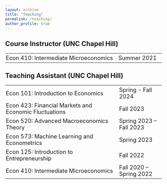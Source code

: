 ```yaml
---
layout: archive
title: "Teaching"
permalink: /teaching/
author_profile: true
---
```

## Course Instructor (UNC Chapel Hill)

<table style="border-collapse: collapse; width: 100%; border: none; font-size: 18px;">
  <tr>
    <td style="padding: 4px 2px; border: none; width: 400px;">Econ 410: Intermediate Microeconomics</td>
    <td style="padding: 4px 2px; text-align: left; border: none; width: 150px;">Summer 2021</td>
  </tr>
</table>

## Teaching Assistant (UNC Chapel Hill)

<table style="border-collapse: collapse; width: 100%; border: none; font-size: 18px;">
  <tr>
    <td style="padding: 4px 2px; border: none; width: 400px;">Econ 101: Introduction to Economics</td>
    <td style="padding: 4px 2px; text-align: left; border: none; width: 150px;">Spring - Fall 2024</td>
  </tr>
  <tr>
    <td style="padding: 4px 2px; border: none; width: 400px;">Econ 423: Financial Markets and Economic Fluctuations</td>
    <td style="padding: 4px 2px; text-align: left; border: none; width: 150px;">Fall 2023</td>
  </tr>
  <tr>
    <td style="padding: 4px 2px; border: none; width: 400px;">Econ 520: Advanced Macroeconomics Theory</td>
    <td style="padding: 4px 2px; text-align: left; border: none; width: 150px;">Spring 2023 – Fall 2023</td>
  </tr>
  <tr>
    <td style="padding: 4px 2px; border: none; width: 400px;">Econ 573: Machine Learning and Econometrics</td>
    <td style="padding: 4px 2px; text-align: left; border: none; width: 150px;">Spring 2023</td>
  </tr>
  <tr>
    <td style="padding: 4px 2px; border: none; width: 400px;">Econ 125: Introduction to Entrepreneurship</td>
    <td style="padding: 4px 2px; text-align: left; border: none; width: 150px;">Fall 2022</td>
  </tr>
  <tr>
    <td style="padding: 4px 2px; border: none; width: 400px;">Econ 410: Intermediate Microeconomics</td>
    <td style="padding: 4px 2px; text-align: left; border: none; width: 150px;">Fall 2020 – Spring 2022</td>
  </tr>
</table>
